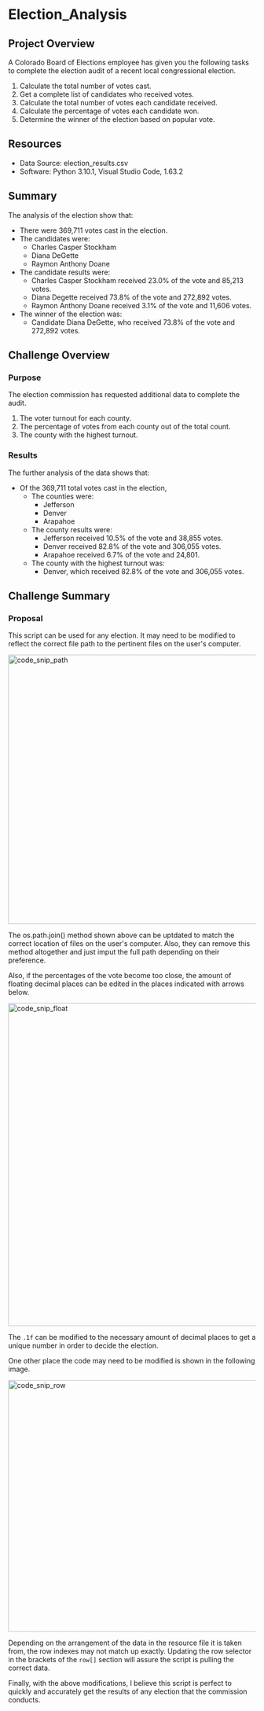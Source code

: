 # Election_Analysis

## Project Overview
A Colorado Board of Elections employee has given you the following tasks to complete the election audit of a recent local congressional election.

1. Calculate the total number of votes cast.
2. Get a complete list of candidates who received votes.
3. Calculate the total number of votes each candidate received.
4. Calculate the percentage of votes each candidate won.
5. Determine the winner of the election based on popular vote.

## Resources
- Data Source: election_results.csv
- Software: Python 3.10.1, Visual Studio Code, 1.63.2

## Summary
The analysis of the election show that:
- There were 369,711 votes cast in the election.
- The candidates were:
  - Charles Casper Stockham
  - Diana DeGette
  - Raymon Anthony Doane
- The candidate results were:
  - Charles Casper Stockham received 23.0% of the vote and 85,213 votes.
  - Diana Degette received 73.8% of the vote and 272,892 votes.
  - Raymon Anthony Doane received 3.1% of the vote and 11,606 votes.
- The winner of the election was:
  - Candidate Diana DeGette, who received 73.8% of the vote and 272,892 votes.

## Challenge Overview
### Purpose
The election commission has requested additional data to complete the audit.

1. The voter turnout for each county.
2. The percentage of votes from each county out of the total count.
3. The county with the highest turnout.

### Results
The further analysis of the data shows that:  
- Of the 369,711 total votes cast in the election,
  - The counties were:
    - Jefferson
    - Denver
    - Arapahoe
  - The county results were:
    - Jefferson received 10.5% of the vote and 38,855 votes.
    - Denver received 82.8% of the vote and 306,055 votes. 
    - Arapahoe received 6.7% of the vote and 24,801.
  - The county with the highest turnout was:
    - Denver, which received 82.8% of the vote and 306,055 votes.
## Challenge Summary
### Proposal
This script can be used for any election.  It may need to be modified to reflect the correct file path to the pertinent files on the user's computer.

<img width="548" alt="code_snip_path" src="https://user-images.githubusercontent.com/59906657/150364351-4a259b47-d31b-4372-a491-dea974258251.PNG">  

The os.path.join() method shown above can be uptdated to match the correct location of files on the user's computer.  Also, they can remove this method altogether and just imput the full path depending on their preference. 

Also, if the percentages of the vote become too close, the amount of floating decimal places can be edited in the places indicated with arrows below. 

<img width="657" alt="code_snip_float" src="https://user-images.githubusercontent.com/59906657/150365730-b3011ab5-30b8-4841-a53d-44f146ede4db.PNG">  

The `.1f` can be modified to the necessary amount of decimal places to get a unique number in order to decide the election.

One other place the code may need to be modified is shown in the following image.  

<img width="512" alt="code_snip_row" src="https://user-images.githubusercontent.com/59906657/150368196-2d9596af-2134-4bca-acbe-37bf0414b2c5.PNG">  

Depending on the arrangement of the data in the resource file it is taken from, the row indexes may not match up exactly.  Updating the row selector in the brackets of the `row[]` section will assure the script is pulling the correct data.

Finally, with the above modifications, I believe this script is perfect to quickly and accurately get the results of any election that the commission conducts. 
